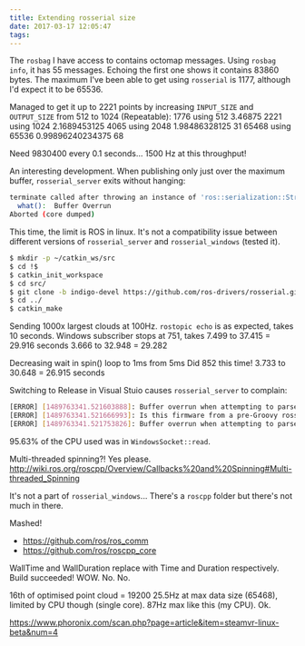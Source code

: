 ```yaml
---
title: Extending rosserial size
date: 2017-03-17 12:05:47
tags:
---
```

The `rosbag` I have access to contains octomap messages.
Using `rosbag info`, it has 55 messages. Echoing the first one shows it contains 83860 bytes.
The maximum I've been able to get using `rosserial` is 1177, although I'd expect it to be 65536.

Managed to get it up to 2221 points by increasing `INPUT_SIZE` and `OUTPUT_SIZE` from 512 to 1024
(Repeatable):
1776 using 512
	3.46875
2221 using 1024
	2.1689453125
4065 using 2048
	1.98486328125
		31
65468 using 65536
	0.99896240234375
		68

Need 9830400 every 0.1 seconds...
1500 Hz at this throughput!

An interesting development.
When publishing only just over the maximum buffer, `rosserial_server` exits without hanging:
```bash Command line
terminate called after throwing an instance of 'ros::serialization::StreamOverrunException'
  what():  Buffer Overrun
Aborted (core dumped)
```
This time, the limit is ROS in linux.
It's not a compatibility issue between different versions of `rosserial_server` and `rosserial_windows` (tested it).


```bash Command line
$ mkdir -p ~/catkin_ws/src
$ cd !$
$ catkin_init_workspace
$ cd src/
$ git clone -b indigo-devel https://github.com/ros-drivers/rosserial.git
$ cd ../
$ catkin_make
```
Sending 1000x largest clouds at 100Hz.
`rostopic echo` is as expected, takes 10 seconds.
Windows subscriber stops at 751, takes
	7.499 to 37.415 = 29.916 seconds
	3.666 to 32.948 = 29.282

Decreasing wait in spin() loop to 1ms from 5ms
Did 852 this time!
	3.733 to 30.648 = 26.915 seconds

Switching to Release in Visual Stuio causes `rosserial_server` to complain:
```bash Command line
[ERROR] [1489763341.521603888]: Buffer overrun when attempting to parse setup message.
[ERROR] [1489763341.521666993]: Is this firmware from a pre-Groovy rosserial?
[ERROR] [1489763341.521753826]: Buffer overrun when attempting to parse setup message.
```
95.63% of the CPU used was in `WindowsSocket::read`.


Multi-threaded spinning?! Yes please.
http://wiki.ros.org/roscpp/Overview/Callbacks%20and%20Spinning#Multi-threaded_Spinning

It's not a part of `rosserial_windows`...
There's a `roscpp` folder but there's not much in there.

Mashed!
- https://github.com/ros/ros_comm
- https://github.com/ros/roscpp_core

WallTime and WallDuration replace with Time and Duration respectively.
Build succeeded! WOW.
No. No.

16th of optimised point cloud = 19200
25.5Hz at max data size (65468), limited by CPU though (single core).
87Hz max like this (my CPU). Ok.

https://www.phoronix.com/scan.php?page=article&item=steamvr-linux-beta&num=4
